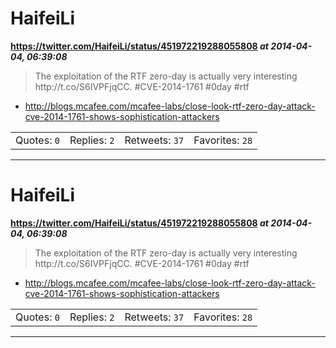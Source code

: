 # HaifeiLi
**https://twitter.com/HaifeiLi/status/451972219288055808 _at 2014-04-04, 06:39:08_**
<blockquote>
The exploitation of the RTF zero-day is actually very interesting http://t.co/S6IVPFjqCC. #CVE-2014-1761 #0day #rtf
</blockquote>

* http://blogs.mcafee.com/mcafee-labs/close-look-rtf-zero-day-attack-cve-2014-1761-shows-sophistication-attackers

<table><tr>
<td>Quotes: <code>0</code></td>
<td>Replies: <code>2</code></td>
<td>Retweets: <code>37</code></td>
<td>Favorites: <code>28</code></td>
</tr></table>

---

# HaifeiLi
**https://twitter.com/HaifeiLi/status/451972219288055808 _at 2014-04-04, 06:39:08_**
<blockquote>
The exploitation of the RTF zero-day is actually very interesting http://t.co/S6IVPFjqCC. #CVE-2014-1761 #0day #rtf
</blockquote>

* http://blogs.mcafee.com/mcafee-labs/close-look-rtf-zero-day-attack-cve-2014-1761-shows-sophistication-attackers

<table><tr>
<td>Quotes: <code>0</code></td>
<td>Replies: <code>2</code></td>
<td>Retweets: <code>37</code></td>
<td>Favorites: <code>28</code></td>
</tr></table>

---


